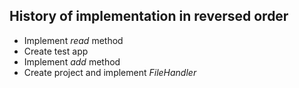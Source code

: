 ## History of implementation in reversed order

* Implement _read_ method
* Create test app
* Implement _add_ method
* Create project and implement _FileHandler_
